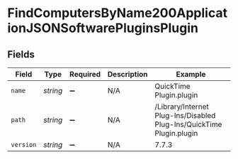 # FindComputersByName200ApplicationJSONSoftwarePluginsPlugin


## Fields

| Field                                                                | Type                                                                 | Required                                                             | Description                                                          | Example                                                              |
| -------------------------------------------------------------------- | -------------------------------------------------------------------- | -------------------------------------------------------------------- | -------------------------------------------------------------------- | -------------------------------------------------------------------- |
| `name`                                                               | *string*                                                             | :heavy_minus_sign:                                                   | N/A                                                                  | QuickTime Plugin.plugin                                              |
| `path`                                                               | *string*                                                             | :heavy_minus_sign:                                                   | N/A                                                                  | /Library/Internet Plug-Ins/Disabled Plug-Ins/QuickTime Plugin.plugin |
| `version`                                                            | *string*                                                             | :heavy_minus_sign:                                                   | N/A                                                                  | 7.7.3                                                                |